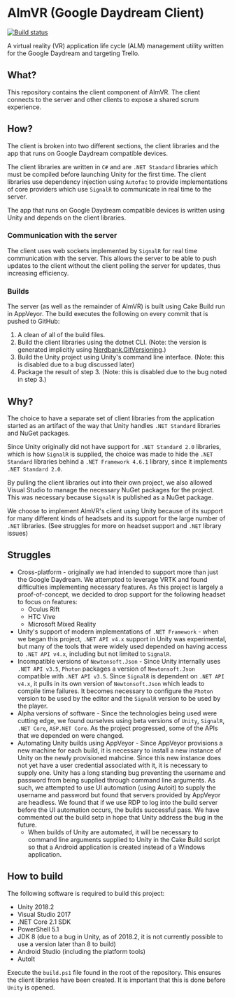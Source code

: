 # AlmVR (Google Daydream Client)
[![Build status](https://ci.appveyor.com/api/projects/status/3rxlny8b2sj9319w/branch/master?svg=true)](https://ci.appveyor.com/project/ccrutchf/almvr-client/branch/master)

A virtual reality (VR) application life cycle (ALM) management utility written for the Google Daydream and targeting Trello.

## What?
This repository contains the client component of AlmVR.  The client connects to the server and other clients to expose a shared scrum experience.

## How?
The client is broken into two different sections, the client libraries and the app that runs on Google Daydream compatible devices.

The client libraries are written in `C#` and are `.NET Standard` libraries which must be compiled before launching Unity for the first time.  The client libraries use dependency injection using `Autofac` to provide implementations of core providers which use `SignalR` to communicate in real time to the server.

The app that runs on Google Daydream compatible devices is written using Unity and depends on the client libraries.

### Communication with the server
The client uses web sockets implemented by `SignalR` for real time communication with the server.  This allows the server to be able to push updates to the client without the client polling the server for updates, thus increasing efficiency.

### Builds
The server (as well as the remainder of AlmVR) is built using Cake Build run in AppVeyor.  The build executes the following on every commit that is pushed to GitHub:
1. A clean of all of the build files.
2. Build the client libraries using the dotnet CLI. (Note: the version is generated implicitly using [Nerdbank.GitVersioning](https://github.com/AArnott/Nerdbank.GitVersioning).)
3. Build the Unity project using Unity's command line interface. (Note: this is disabled due to a bug discussed later)
4. Package the result of step 3. (Note: this is disabled due to the bug noted in step 3.)

## Why?
The choice to have a separate set of client libraries from the application started as an artifact of the way that Unity handles `.NET Standard` libraries and NuGet packages.

Since Unity originally did not have support for `.NET Standard 2.0` libraries, which is how `SignalR` is supplied, the choice was made to hide the `.NET Standard` libraries behind a `.NET Framework 4.6.1` library, since it implements `.NET Standard 2.0`.

By pulling the client libraries out into their own project, we also allowed Visual Studio to manage the necessary NuGet packages for the project.  This was necessary because `SignalR` is published as a NuGet package.

We choose to implement AlmVR's client using Unity because of its support for many different kinds of headsets and its support for the large number of `.NET` libraries.  (See struggles for more on headset support and `.NET` library issues)

## Struggles
* Cross-platform - originally we had intended to support more than just the Google Daydream.  We attempted to leverage VRTK and found difficulties implementing necessary features.  As this project is largely a proof-of-concept, we decided to drop support for the following headset to focus on features:
  * Oculus Rift
  * HTC Vive
  * Microsoft Mixed Reality
* Unity's support of modern implementations of `.NET Framework` - when we began this project, `.NET API v4.x` support in Unity was experimental, but many of the tools that were widely used depended on having access to `.NET API v4.x`, including but not limited to `SignalR`.
* Incompatible versions of `Newtonsoft.Json` - Since Unity internally uses `.NET API v3.5`, `Photon` packages a version of `Newtonsoft.Json` compatible with `.NET API v3.5`.  Since `SignalR` is dependent on `.NET API v4.x`, it pulls in its own version of `Newtonsoft.Json` which leads to compile time failures.  It becomes necessary to configure the `Photon` version to be used by the editor and the `SignalR` version to be used by the player.
* Alpha versions of software - Since the technologies being used were cutting edge, we found ourselves using beta versions of `Unity`, `SignalR`, `.NET Core`, `ASP.NET Core`.  As the project progressed, some of the APIs that we depended on were changed.
* Automating Unity builds using AppVeyor - Since AppVeyor provisions a new machine for each build, it is necessary to install a new instance of Unity on the newly provisioned mahcine.  Since this new instance does not yet have a user credential associated with it, it is necessary to supply one.  Unity has a long standing bug preventing the username and password from being supplied through command line arguments.  As such, we attempted to use UI automation (using Autoit) to supply the username and password but found that servers provided by AppVeyor are headless.  We found that if we use RDP to log into the build server before the UI automation occurs, the builds successful pass.  We have commented out the build setp in hope that Unity address the bug in the future.
  * When builds of Unity are automated, it will be necessary to command line arguments supplied to Unity in the Cake Build script so that a Android application is created instead of a Windows application.

## How to build
The following software is required to build this project:
* Unity 2018.2
* Visual Studio 2017
* .NET Core 2.1 SDK
* PowerShell 5.1
* JDK 8 (due to a bug in Unity, as of 2018.2, it is not currently possible to use a version later than 8 to build)
* Android Studio (including the platform tools)
* AutoIt

Execute the `build.ps1` file found in the root of the repository.  This ensures the client libraries have been created.  It is important that this is done before `Unity` is opened.

